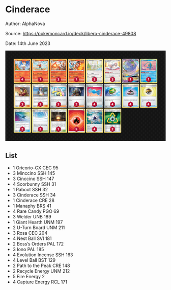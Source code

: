 # Cinderace

Author: AlphaNova

Source: <https://pokemoncard.io/deck/libero-cinderace-49808>

Date: 14th June 2023

![decklist](../../images/PAL/Cinderace/1-%20Cinderace.png)

## List

* 1 Oricorio-GX CEC 95
* 3 Minccino SSH 145
* 3 Cinccino SSH 147
* 4 Scorbunny SSH 31
* 1 Raboot SSH 32
* 3 Cinderace SSH 34
* 1 Cinderace CRE 28
* 1 Manaphy BRS 41
* 4 Rare Candy PGO 69
* 3 Welder UNB 189
* 1 Giant Hearth UNM 197
* 2 U-Turn Board UNM 211
* 3 Rosa CEC 204
* 4 Nest Ball SVI 181
* 2 Boss’s Orders PAL 172
* 3 Iono PAL 185
* 4 Evolution Incense SSH 163
* 4 Level Ball BST 129
* 2 Path to the Peak CRE 148
* 2 Recycle Energy UNM 212
* 5 Fire Energy 2
* 4 Capture Energy RCL 171
